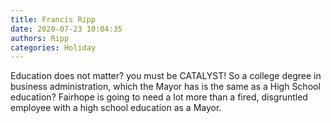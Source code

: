 ```yaml
---
title: Francis Ripp
date: 2020-07-23 10:04:35
authors: Ripp
categories: Holiday
---
```


 Education does not matter? you must be CATALYST! So a college degree in business administration, which the Mayor has is the same as a High School education? Fairhope is going to need a lot more than a fired, disgruntled employee with a high school education as a Mayor.